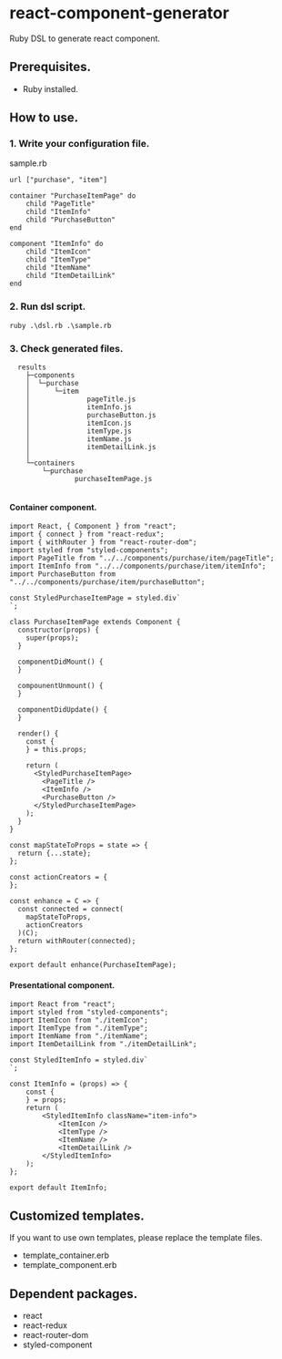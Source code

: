# react-component-generator
Ruby DSL to generate react component.

## Prerequisites.
- Ruby installed.

## How to use.
### 1. Write your configuration file.
sample.rb
```
url ["purchase", "item"]

container "PurchaseItemPage" do
    child "PageTitle"
    child "ItemInfo"
    child "PurchaseButton" 
end

component "ItemInfo" do
    child "ItemIcon"
    child "ItemType"
    child "ItemName"
    child "ItemDetailLink"
end
```

### 2. Run dsl script.
```
ruby .\dsl.rb .\sample.rb
```

### 3. Check generated files.
```
  results
    ├─components
    │  └─purchase
    │      └─item
    │              pageTitle.js
    │              itemInfo.js
    │              purchaseButton.js
    │              itemIcon.js
    │              itemType.js
    │              itemName.js
    │              itemDetailLink.js
    │              
    └─containers
        └─purchase
                purchaseItemPage.js
               
```

#### Container component.
```
import React, { Component } from "react";
import { connect } from "react-redux";
import { withRouter } from "react-router-dom";
import styled from "styled-components";
import PageTitle from "../../components/purchase/item/pageTitle";
import ItemInfo from "../../components/purchase/item/itemInfo";
import PurchaseButton from "../../components/purchase/item/purchaseButton";

const StyledPurchaseItemPage = styled.div`
`;

class PurchaseItemPage extends Component {
  constructor(props) {
    super(props);
  }

  componentDidMount() {
  }

  compounentUnmount() {
  }

  componentDidUpdate() {
  }

  render() {
    const {
    } = this.props;

    return (
      <StyledPurchaseItemPage>
        <PageTitle />
        <ItemInfo />
        <PurchaseButton />
      </StyledPurchaseItemPage>
    );
  }
}

const mapStateToProps = state => {
  return {...state};
};

const actionCreators = {
};

const enhance = C => {
  const connected = connect(
    mapStateToProps,
    actionCreators
  )(C);
  return withRouter(connected);
};

export default enhance(PurchaseItemPage);
```

#### Presentational component.
```
import React from "react";
import styled from "styled-components";
import ItemIcon from "./itemIcon";
import ItemType from "./itemType";
import ItemName from "./itemName";
import ItemDetailLink from "./itemDetailLink";

const StyledItemInfo = styled.div`
`;

const ItemInfo = (props) => {
    const {
    } = props;
    return (
        <StyledItemInfo className="item-info">
            <ItemIcon />
            <ItemType />
            <ItemName />
            <ItemDetailLink />
        </StyledItemInfo>
    );
};

export default ItemInfo;
```

## Customized templates.
If you want to use own templates, please replace the template files.
- template_container.erb
- template_component.erb

## Dependent packages.
- react
- react-redux
- react-router-dom
- styled-component
